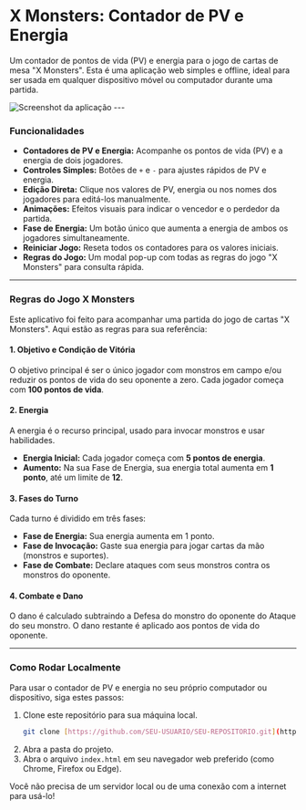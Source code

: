 # X Monsters: Contador de PV e Energia

Um contador de pontos de vida (PV) e energia para o jogo de cartas de mesa "X Monsters". Esta é uma aplicação web simples e offline, ideal para ser usada em qualquer dispositivo móvel ou computador durante uma partida.

![Screenshot da aplicação](https://i.imgur.com/example.png) ---

### Funcionalidades

* **Contadores de PV e Energia:** Acompanhe os pontos de vida (PV) e a energia de dois jogadores.
* **Controles Simples:** Botões de `+` e `-` para ajustes rápidos de PV e energia.
* **Edição Direta:** Clique nos valores de PV, energia ou nos nomes dos jogadores para editá-los manualmente.
* **Animações:** Efeitos visuais para indicar o vencedor e o perdedor da partida.
* **Fase de Energia:** Um botão único que aumenta a energia de ambos os jogadores simultaneamente.
* **Reiniciar Jogo:** Reseta todos os contadores para os valores iniciais.
* **Regras do Jogo:** Um modal pop-up com todas as regras do jogo "X Monsters" para consulta rápida.

---

### Regras do Jogo X Monsters

Este aplicativo foi feito para acompanhar uma partida do jogo de cartas "X Monsters". Aqui estão as regras para sua referência:

#### 1. Objetivo e Condição de Vitória

O objetivo principal é ser o único jogador com monstros em campo e/ou reduzir os pontos de vida do seu oponente a zero. Cada jogador começa com **100 pontos de vida**.

#### 2. Energia

A energia é o recurso principal, usado para invocar monstros e usar habilidades.

* **Energia Inicial:** Cada jogador começa com **5 pontos de energia**.
* **Aumento:** Na sua Fase de Energia, sua energia total aumenta em **1 ponto**, até um limite de **12**.

#### 3. Fases do Turno

Cada turno é dividido em três fases:

* **Fase de Energia:** Sua energia aumenta em 1 ponto.
* **Fase de Invocação:** Gaste sua energia para jogar cartas da mão (monstros e suportes).
* **Fase de Combate:** Declare ataques com seus monstros contra os monstros do oponente.

#### 4. Combate e Dano

O dano é calculado subtraindo a Defesa do monstro do oponente do Ataque do seu monstro. O dano restante é aplicado aos pontos de vida do oponente.

---

### Como Rodar Localmente

Para usar o contador de PV e energia no seu próprio computador ou dispositivo, siga estes passos:

1.  Clone este repositório para sua máquina local.
    ```bash
    git clone [https://github.com/SEU-USUARIO/SEU-REPOSITORIO.git](https://github.com/SEU-USUARIO/SEU-REPOSITORIO.git)
    ```
2.  Abra a pasta do projeto.
3.  Abra o arquivo `index.html` em seu navegador web preferido (como Chrome, Firefox ou Edge).

Você não precisa de um servidor local ou de uma conexão com a internet para usá-lo!
